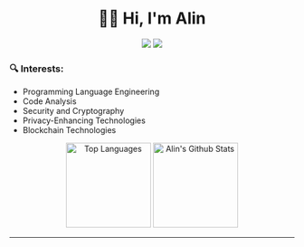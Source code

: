 <h1 align="center">
👋🏻 Hi, I'm Alin 
</h1>

<p align="center">   
  <a href="mailto:rosualinpetru@gmail.com"><img src="https://img.shields.io/badge/-Email-1b1f25?style=for-the-badge&logo=gmail&logoColor=386ccc"></a>
  <a href="https://www.linkedin.com/in/rosualinpetru/" target="_blank"><img src="https://img.shields.io/badge/-LinkedIn-1b1f25?style=for-the-badge&logo=linkedin&logoColor=386ccc"></a> 
</p>

### 🔍 Interests:
- Programming Language Engineering
- Code Analysis
- Security and Cryptography
- Privacy-Enhancing Technologies 
- Blockchain Technologies

<div align="center">
     <a href="#"><img alt="Top Languages" src="https://github-readme-stats.vercel.app/api/top-langs/?username=rosualinpetru&hide=javascript,html,css&layout=compact&theme=react&hide_border=true&bg_color=22272e&title_color=386ccc&icon_color=386ccc" height="150"/></a>
    <a href="#"><img alt="Alin's Github Stats" src="https://github-readme-stats.vercel.app/api?username=rosualinpetru&show_icons=true&include_all_commits=true&count_private=true&theme=react&hide_border=true&bg_color=22272e&title_color=386ccc&icon_color=386ccc" height="150"/></a>
</div>

<hr>
